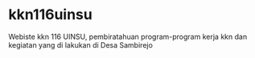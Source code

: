 # kkn116uinsu
Webiste kkn 116 UINSU, pembiratahuan program-program kerja kkn dan kegiatan yang di lakukan di Desa Sambirejo
